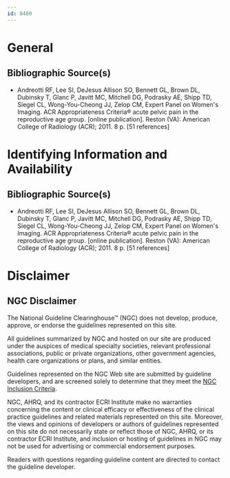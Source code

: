 ```yaml
---
id: 8480
---
```


# General

## Bibliographic Source(s)

- Andreotti RF, Lee SI, DeJesus Allison SO, Bennett GL, Brown DL, Dubinsky T, Glanc P, Javitt MC, Mitchell DG, Podrasky AE, Shipp TD, Siegel CL, Wong-You-Cheong JJ, Zelop CM, Expert Panel on Women's Imaging. ACR Appropriateness Criteria® acute pelvic pain in the reproductive age group. [online publication]. Reston (VA): American College of Radiology (ACR); 2011. 8 p. [51 references]

# Identifying Information and Availability

## Bibliographic Source(s)

- Andreotti RF, Lee SI, DeJesus Allison SO, Bennett GL, Brown DL, Dubinsky T, Glanc P, Javitt MC, Mitchell DG, Podrasky AE, Shipp TD, Siegel CL, Wong-You-Cheong JJ, Zelop CM, Expert Panel on Women's Imaging. ACR Appropriateness Criteria® acute pelvic pain in the reproductive age group. [online publication]. Reston (VA): American College of Radiology (ACR); 2011. 8 p. [51 references]

# Disclaimer

## NGC Disclaimer

The National Guideline Clearinghouse™ (NGC) does not develop, produce, approve, or endorse the guidelines represented on this site.

All guidelines summarized by NGC and hosted on our site are produced under the auspices of medical specialty societies, relevant professional associations, public or private organizations, other government agencies, health care organizations or plans, and similar entities.

Guidelines represented on the NGC Web site are submitted by guideline developers, and are screened solely to determine that they meet the [NGC Inclusion Criteria](/help-and-about/summaries/inclusion-criteria).

NGC, AHRQ, and its contractor ECRI Institute make no warranties concerning the content or clinical efficacy or effectiveness of the clinical practice guidelines and related materials represented on this site. Moreover, the views and opinions of developers or authors of guidelines represented on this site do not necessarily state or reflect those of NGC, AHRQ, or its contractor ECRI Institute, and inclusion or hosting of guidelines in NGC may not be used for advertising or commercial endorsement purposes.

Readers with questions regarding guideline content are directed to contact the guideline developer.

